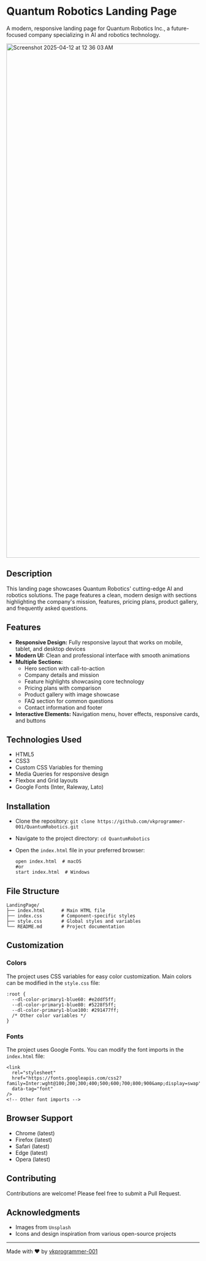 # Quantum Robotics Landing Page
A modern, responsive landing page for Quantum Robotics Inc., a future-focused company specializing in AI and robotics technology.

<img width="1341" alt="Screenshot 2025-04-12 at 12 36 03 AM" src="https://github.com/user-attachments/assets/570971d0-d4ed-43b1-8e7a-cde57caf4ebe" />

## Description
This landing page showcases Quantum Robotics' cutting-edge AI and robotics solutions. The page features a clean, modern design with sections highlighting the company's mission, features, pricing plans, product gallery, and frequently asked questions.

## Features
- **Responsive Design:** Fully responsive layout that works on mobile, tablet, and desktop devices
- **Modern UI:** Clean and professional interface with smooth animations
- **Multiple Sections:**
  - Hero section with call-to-action
  - Company details and mission
  - Feature highlights showcasing core technology
  - Pricing plans with comparison
  - Product gallery with image showcase
  - FAQ section for common questions
  - Contact information and footer
- **Interactive Elements:** Navigation menu, hover effects, responsive cards, and buttons

## Technologies Used
- HTML5
- CSS3
- Custom CSS Variables for theming
- Media Queries for responsive design
- Flexbox and Grid layouts
- Google Fonts (Inter, Raleway, Lato)

## Installation
- Clone the repository:
```git clone https://github.com/vkprogrammer-001/QuantumRobotics.git```

- Navigate to the project directory:
```cd QuantumRobotics```

- Open the ```index.html``` file in your preferred browser:

  ```
  open index.html  # macOS
  #or
  start index.html  # Windows
  ```

## File Structure
```
LandingPage/
├── index.html      # Main HTML file
├── index.css       # Component-specific styles
├── style.css       # Global styles and variables
└── README.md       # Project documentation
```

## Customization
### Colors
The project uses CSS variables for easy color customization. Main colors can be modified in the ```style.css``` file:
```
:root {
  --dl-color-primary1-blue60: #e2ddf5ff;
  --dl-color-primary1-blue80: #5228f5ff;
  --dl-color-primary1-blue100: #291477ff;
  /* Other color variables */
}
```

### Fonts
The project uses Google Fonts. You can modify the font imports in the ```index.html``` file:
```
<link
  rel="stylesheet"
  href="https://fonts.googleapis.com/css2?family=Inter:wght@100;200;300;400;500;600;700;800;900&amp;display=swap"
  data-tag="font"
/>
<!-- Other font imports -->
```
## Browser Support
- Chrome (latest)
- Firefox (latest)
- Safari (latest)
- Edge (latest)
- Opera (latest)

## Contributing
Contributions are welcome! Please feel free to submit a Pull Request.

## Acknowledgments
- Images from ``Unsplash``
- Icons and design inspiration from various open-source projects

---
Made with ❤️ by [vkprogrammer-001](https://github.com/vkprogrammer-001)


